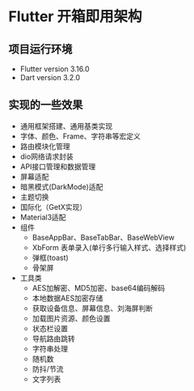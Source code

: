 # Flutter 开箱即用架构

## 项目运行环境
* Flutter version 3.16.0
* Dart version 3.2.0


## 实现的一些效果

* 通用框架搭建、通用基类实现
* 字体、颜色、Frame、字符串等宏定义
* 路由模块化管理
* dio网络请求封装
* API接口管理和数据管理
* 屏幕适配
* 暗黑模式(DarkMode)适配
* 主题切换
* 国际化（GetX实现）
* Material3适配
* 组件
  * BaseAppBar、BaseTabBar、BaseWebView
  * XbForm 表单录入(单行多行输入样式、选择样式)
  * 弹框(toast)
  * 骨架屏
* 工具类
  * AES加解密、MD5加密、base64编码解码
  * 本地数据AES加密存储
  * 获取设备信息、屏幕信息、刘海屏判断
  * 加载图片资源、颜色设置
  * 状态栏设置
  * 导航路由跳转
  * 字符串处理
  * 随机数
  * 防抖/节流
  * 文字列表